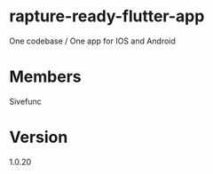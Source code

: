 # rapture-ready-flutter-app
One codebase / One app for IOS and Android

# Members
Sivefunc

# Version
1.0.20
